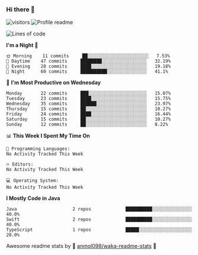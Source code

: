 ### Hi there 👋  
![visitors](https://visitor-badge.laobi.icu/badge?page_id=leverglowh) ![Profile readme](https://github.com/leverglowh/leverglowh/workflows/Profile%20readme/badge.svg?branch=master)

<!--START_SECTION:waka-->
![Lines of code](https://img.shields.io/badge/From%20Hello%20World%20I%27ve%20Written-749273%20lines%20of%20code-blue)

**I'm a Night 🦉** 

```text
🌞 Morning    11 commits     ██░░░░░░░░░░░░░░░░░░░░░░░   7.53% 
🌆 Daytime    47 commits     ████████░░░░░░░░░░░░░░░░░   32.19% 
🌃 Evening    28 commits     ████░░░░░░░░░░░░░░░░░░░░░   19.18% 
🌙 Night      60 commits     ██████████░░░░░░░░░░░░░░░   41.1%

```
📅 **I'm Most Productive on Wednesday** 

```text
Monday       22 commits     ███░░░░░░░░░░░░░░░░░░░░░░   15.07% 
Tuesday      23 commits     ████░░░░░░░░░░░░░░░░░░░░░   15.75% 
Wednesday    35 commits     ██████░░░░░░░░░░░░░░░░░░░   23.97% 
Thursday     15 commits     ██░░░░░░░░░░░░░░░░░░░░░░░   10.27% 
Friday       24 commits     ████░░░░░░░░░░░░░░░░░░░░░   16.44% 
Saturday     15 commits     ██░░░░░░░░░░░░░░░░░░░░░░░   10.27% 
Sunday       12 commits     ██░░░░░░░░░░░░░░░░░░░░░░░   8.22%

```


📊 **This Week I Spent My Time On** 

```text
💬 Programming Languages: 
No Activity Tracked This Week

🔥 Editors: 
No Activity Tracked This Week

💻 Operating System: 
No Activity Tracked This Week

```

**I Mostly Code in Java** 

```text
Java                     2 repos             ██████████░░░░░░░░░░░░░░░   40.0% 
Swift                    2 repos             ██████████░░░░░░░░░░░░░░░   40.0% 
TypeScript               1 repos             █████░░░░░░░░░░░░░░░░░░░░   20.0%

```



<!--END_SECTION:waka-->


Awesome readme stats by :star2: [anmol098/waka-readme-stats](https://github.com/anmol098/waka-readme-stats) :star2:

